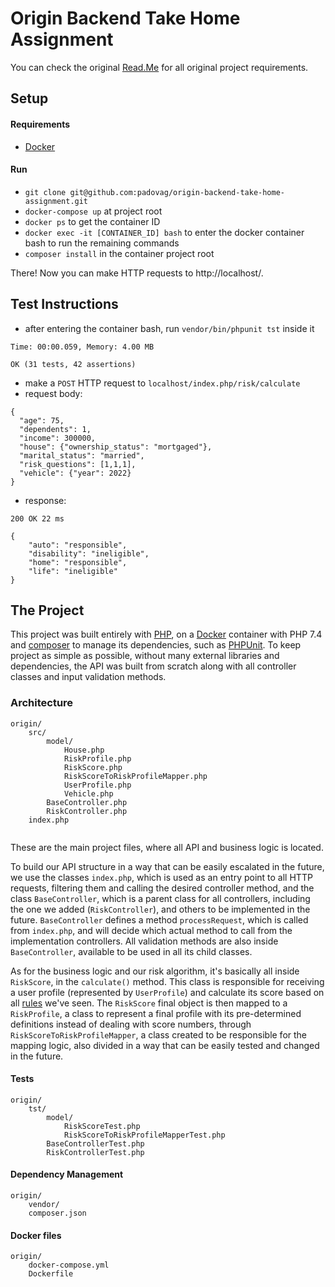 # Origin Backend Take Home Assignment
You can check the original [Read.Me](https://github.com/OriginFinancial/origin-backend-take-home-assignment) for all original project requirements. 

## Setup

#### Requirements
* [Docker](https://www.docker.com/)

#### Run
* `git clone git@github.com:padovag/origin-backend-take-home-assignment.git`
* `docker-compose up` at project root
* `docker ps` to get the container ID
* `docker exec -it [CONTAINER_ID] bash` to enter the docker container bash to run the remaining commands
* `composer install` in the container project root

There! Now you can make HTTP requests to http://localhost/.

## Test Instructions
* after entering the container bash, run `vendor/bin/phpunit tst` inside it

```
Time: 00:00.059, Memory: 4.00 MB

OK (31 tests, 42 assertions)
```

* make a `POST` HTTP request to `localhost/index.php/risk/calculate`
* request body:

```
{
  "age": 75,
  "dependents": 1,
  "income": 300000,
  "house": {"ownership_status": "mortgaged"},
  "marital_status": "married",
  "risk_questions": [1,1,1],
  "vehicle": {"year": 2022}
}
```

* response:
```
200 OK 22 ms

{
    "auto": "responsible",
    "disability": "ineligible",
    "home": "responsible",
    "life": "ineligible"
}
```



## The Project
This project was built entirely with [PHP](https://www.php.net/), on a [Docker](https://www.docker.com/) container with PHP 7.4 and [composer](https://getcomposer.org/) to manage its dependencies, such as [PHPUnit](https://phpunit.de/).
To keep project as simple as possible, without many external libraries and dependencies, the API was built from scratch along with all controller classes and input validation methods.

### Architecture

```
origin/
    src/
        model/
            House.php
            RiskProfile.php
            RiskScore.php
            RiskScoreToRiskProfileMapper.php
            UserProfile.php
            Vehicle.php
        BaseController.php
        RiskController.php
    index.php
        
```

These are the main project files, where all API and business logic is located. 

To build our API structure in a way that can be easily escalated in the future, we use the classes `index.php`, 
which is used as an entry point to all HTTP requests, filtering them and calling the desired controller method, and the class `BaseController`, 
which is a parent class for all controllers, including the one we added (`RiskController`), and others to be implemented in the future. 
`BaseController` defines a method `processRequest`, which is called from `index.php`, and will decide which actual method to call from the implementation controllers. 
All validation methods are also inside `BaseController`, available to be used in all its child classes. 

As for the business logic and our risk algorithm, it's basically all inside `RiskScore`, in the `calculate()` method. 
This class is responsible for receiving a user profile (represented by `UserProfile`) and calculate its score based on all [rules](https://github.com/OriginFinancial/origin-backend-take-home-assignment#the-risk-algorithm) we've seen. 
The `RiskScore` final object is then mapped to a `RiskProfile`, a class to represent a final profile with its pre-determined definitions instead of dealing with score numbers,
through `RiskScoreToRiskProfileMapper`, a class created to be responsible for the mapping logic, also divided in a way that can be easily tested and changed in the future. 

#### Tests
```
origin/
    tst/
        model/
            RiskScoreTest.php
            RiskScoreToRiskProfileMapperTest.php
        BaseControllerTest.php
        RiskControllerTest.php
```

#### Dependency Management
```
origin/
    vendor/
    composer.json
```

#### Docker files
```
origin/
    docker-compose.yml
    Dockerfile
```
